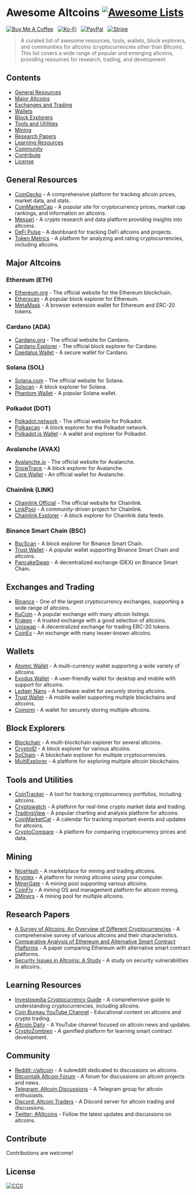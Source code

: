 # Awesome Altcoins [![Awesome Lists](https://srv-cdn.himpfen.io/badges/awesome-lists/awesomelists-flat.svg)](https://github.com/awesomelistsio/awesome)

[![Buy Me A Coffee](https://srv-cdn.himpfen.io/badges/buymeacoffee/buymeacoffee-flat.svg)](https://tinyurl.com/2h9aktmd) &nbsp; [![Ko-Fi](https://srv-cdn.himpfen.io/badges/kofi/kofi-flat.svg)](https://tinyurl.com/d4xnrptz) &nbsp; [![PayPal](https://srv-cdn.himpfen.io/badges/paypal/paypal-flat.svg)](https://tinyurl.com/mr22naua) &nbsp; [![Stripe](https://srv-cdn.himpfen.io/badges/stripe/stripe-flat.svg)](https://tinyurl.com/e8ymxdw3)

> A curated list of awesome resources, tools, wallets, block explorers, and communities for altcoins (cryptocurrencies other than Bitcoin). This list covers a wide range of popular and emerging altcoins, providing resources for research, trading, and development.

## Contents

- [General Resources](#general-resources)
- [Major Altcoins](#major-altcoins)
- [Exchanges and Trading](#exchanges-and-trading)
- [Wallets](#wallets)
- [Block Explorers](#block-explorers)
- [Tools and Utilities](#tools-and-utilities)
- [Mining](#mining)
- [Research Papers](#research-papers)
- [Learning Resources](#learning-resources)
- [Community](#community)
- [Contribute](#contribute)
- [License](#license)

## General Resources

- [CoinGecko](https://www.coingecko.com/) - A comprehensive platform for tracking altcoin prices, market data, and stats.
- [CoinMarketCap](https://coinmarketcap.com/) - A popular site for cryptocurrency prices, market cap rankings, and information on altcoins.
- [Messari](https://messari.io/) - A crypto research and data platform providing insights into altcoins.
- [DeFi Pulse](https://defipulse.com/) - A dashboard for tracking DeFi altcoins and projects.
- [Token Metrics](https://www.tokenmetrics.com/) - A platform for analyzing and rating cryptocurrencies, including altcoins.

## Major Altcoins

### Ethereum (ETH)
- [Ethereum.org](https://ethereum.org/) - The official website for the Ethereum blockchain.
- [Etherscan](https://etherscan.io/) - A popular block explorer for Ethereum.
- [MetaMask](https://metamask.io/) - A browser extension wallet for Ethereum and ERC-20 tokens.

### Cardano (ADA)
- [Cardano.org](https://www.cardano.org/) - The official website for Cardano.
- [Cardano Explorer](https://explorer.cardano.org/) - The official block explorer for Cardano.
- [Daedalus Wallet](https://daedaluswallet.io/) - A secure wallet for Cardano.

### Solana (SOL)
- [Solana.com](https://solana.com/) - The official website for Solana.
- [Solscan](https://solscan.io/) - A block explorer for Solana.
- [Phantom Wallet](https://phantom.app/) - A popular Solana wallet.

### Polkadot (DOT)
- [Polkadot.network](https://polkadot.network/) - The official website for Polkadot.
- [Polkascan](https://polkascan.io/) - A block explorer for the Polkadot network.
- [Polkadot.js Wallet](https://polkadot.js.org/apps/#/explorer) - A wallet and explorer for Polkadot.

### Avalanche (AVAX)
- [Avalanche.io](https://avax.network/) - The official website for Avalanche.
- [SnowTrace](https://snowtrace.io/) - A block explorer for Avalanche.
- [Core Wallet](https://core.app/) - An official wallet for Avalanche.

### Chainlink (LINK)
- [Chainlink Official](https://chain.link/) - The official website for Chainlink.
- [LinkPool](https://www.linkpool.io/) - A community-driven project for Chainlink.
- [Chainlink Explorer](https://feeds.chain.link/) - A block explorer for Chainlink data feeds.

### Binance Smart Chain (BSC)
- [BscScan](https://bscscan.com/) - A block explorer for Binance Smart Chain.
- [Trust Wallet](https://trustwallet.com/) - A popular wallet supporting Binance Smart Chain and altcoins.
- [PancakeSwap](https://pancakeswap.finance/) - A decentralized exchange (DEX) on Binance Smart Chain.

## Exchanges and Trading

- [Binance](https://www.binance.com/) - One of the largest cryptocurrency exchanges, supporting a wide range of altcoins.
- [KuCoin](https://www.kucoin.com/) - A popular exchange with many altcoin listings.
- [Kraken](https://www.kraken.com/) - A trusted exchange with a good selection of altcoins.
- [Uniswap](https://uniswap.org/) - A decentralized exchange for trading ERC-20 tokens.
- [CoinEx](https://www.coinex.com/) - An exchange with many lesser-known altcoins.

## Wallets

- [Atomic Wallet](https://atomicwallet.io/) - A multi-currency wallet supporting a wide variety of altcoins.
- [Exodus Wallet](https://www.exodus.com/) - A user-friendly wallet for desktop and mobile with support for altcoins.
- [Ledger Nano](https://www.ledger.com/) - A hardware wallet for securely storing altcoins.
- [Trust Wallet](https://trustwallet.com/) - A mobile wallet supporting multiple blockchains and altcoins.
- [Coinomi](https://www.coinomi.com/) - A wallet for securely storing multiple altcoins.

## Block Explorers

- [Blockchair](https://blockchair.com/) - A multi-blockchain explorer for several altcoins.
- [CryptoID](https://chainz.cryptoid.info/) - A block explorer for various altcoins.
- [SoChain](https://sochain.com/) - A blockchain explorer for multiple cryptocurrencies.
- [MultiExplorer](https://www.multiexplorer.com/) - A platform for exploring multiple altcoin blockchains.

## Tools and Utilities

- [CoinTracker](https://www.cointracker.io/) - A tool for tracking cryptocurrency portfolios, including altcoins.
- [Cryptowatch](https://cryptowat.ch/) - A platform for real-time crypto market data and trading.
- [TradingView](https://www.tradingview.com/) - A popular charting and analysis platform for altcoins.
- [CoinMarketCal](https://coinmarketcal.com/) - A calendar for tracking important events and updates for altcoins.
- [CryptoCompare](https://www.cryptocompare.com/) - A platform for comparing cryptocurrency prices and data.

## Mining

- [NiceHash](https://www.nicehash.com/) - A marketplace for mining and trading altcoins.
- [Kryptex](https://www.kryptex.org/) - A platform for mining altcoins using your computer.
- [MinerGate](https://minergate.com/) - A mining pool supporting various altcoins.
- [CoinFly](https://coinfly.io/) - A mining OS and management platform for altcoin mining.
- [2Miners](https://2miners.com/) - A mining pool for multiple altcoins.

## Research Papers

- [A Survey of Altcoins: An Overview of Different Cryptocurrencies](https://arxiv.org/abs/1807.08572) - A comprehensive survey of various altcoins and their characteristics.
- [Comparative Analysis of Ethereum and Alternative Smart Contract Platforms](https://arxiv.org/abs/2001.05987) - A paper comparing Ethereum with alternative smart contract platforms.
- [Security Issues in Altcoins: A Study](https://arxiv.org/abs/1901.05040) - A study on security vulnerabilities in altcoins.

## Learning Resources

- [Investopedia Cryptocurrency Guide](https://www.investopedia.com/terms/c/cryptocurrency.asp) - A comprehensive guide to understanding cryptocurrencies, including altcoins.
- [Coin Bureau YouTube Channel](https://www.youtube.com/c/CoinBureau) - Educational content on altcoins and crypto trading.
- [Altcoin Daily](https://www.youtube.com/c/AltcoinDaily) - A YouTube channel focused on altcoin news and updates.
- [CryptoZombies](https://cryptozombies.io/) - A gamified platform for learning smart contract development.

## Community

- [Reddit: r/altcoin](https://www.reddit.com/r/altcoin/) - A subreddit dedicated to discussions on altcoins.
- [Bitcointalk Altcoin Forum](https://bitcointalk.org/index.php?board=67.0) - A forum for discussions on altcoin projects and news.
- [Telegram: Altcoin Discussions](https://t.me/altcoin) - A Telegram group for altcoin enthusiasts.
- [Discord: Altcoin Traders](https://discord.com/invite/altcointraders) - A Discord server for altcoin trading and discussions.
- [Twitter: #Altcoins](https://twitter.com/search?q=%23altcoins&src=typed_query) - Follow the latest updates and discussions on altcoins.

## Contribute

Contributions are welcome!

## License

[![CC0](https://mirrors.creativecommons.org/presskit/buttons/88x31/svg/by-sa.svg)](http://creativecommons.org/licenses/by-sa/4.0/)
